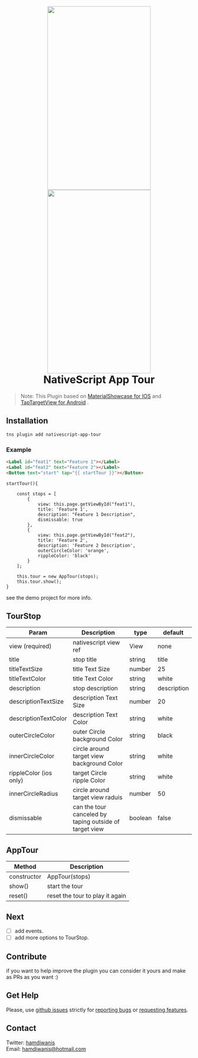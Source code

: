 <h1 align="center">
<img src="https://raw.githubusercontent.com/KeepSafe/TapTargetView/master/.github/video.gif" width="280" height="498" />
<img src="https://github.com/aromajoin/material-showcase-ios/blob/master/art/material-showcase.gif" width="280" height="498" /><br/>
    NativeScript App Tour
</h1>

> Note: This Plugin based on [MaterialShowcase for IOS](https://github.com/hamdiwanis/material-showcase-ios) and [TapTargetView for Android](https://github.com/KeepSafe/TapTargetView) .

## Installation
```bash
tns plugin add nativescript-app-tour
```

### Example
```html
<Label id="feat1" text="Feature 1"></Label>
<Label id="feat2" text="Feature 2"></Label>
<Button text="start" tap="{{ startTour }}"></Button>
```

```
startTour(){

    const stops = [
        {
            view: this.page.getViewById("feat1"),
            title: 'Feature 1',
            description: "Feature 1 Description",
            dismissable: true
        },
        {
            view: this.page.getViewById("feat2"),
            title: 'Feature 2',
            description: 'Feature 2 Description',
            outerCircleColor: 'orange',
            rippleColor: 'black'
        }
    ];

    this.tour = new AppTour(stops);
    this.tour.show();
}
```

see the demo project for more info.

## TourStop
|Param| Description | type | default |
|---|---|---|---|
| view (required) | nativescript view ref | View | none |
| title | stop title | string | title |
| titleTextSize| title Text Size | number| 25|
| titleTextColor| title Text Color| string| white|
| description| stop description | string| description|
| descriptionTextSize| description Text Size| number| 20|
| descriptionTextColor| description Text Color| string| white|
| outerCircleColor| outer Circle background Color | string| black|
| innerCircleColor| circle around target view background Color | string| white|
| rippleColor (ios only)| target Circle ripple Color| string| white|
| innerCircleRadius|circle around target view raduis| number| 50|
| dismissable| can the tour canceled by taping outside of target view | boolean| false|

## AppTour
|Method| Description |
|---|---|
|constructor | AppTour(stops) |
|show() | start the tour|
|reset()| reset the tour to play it again|

## Next
- [ ] add events.
- [ ] add more options to TourStop.

## Contribute
if you want to help improve the plugin you can consider it yours and make as PRs as you want :)

## Get Help
Please, use [github issues](https://github.com/hamdiwanis/nativescript-app-tour/issues) strictly for [reporting bugs](CONTRIBUTING.md#reporting-bugs) or [requesting features](CONTRIBUTING.md#requesting-new-features).

## Contact
Twitter: [hamdiwanis](https://twitter.com/hamdiwanis)  \
Email: hamdiwanis@hotmail.com
